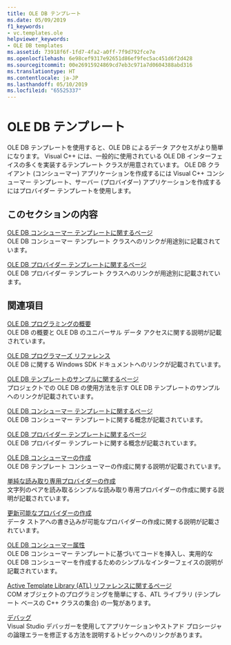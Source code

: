```yaml
---
title: OLE DB テンプレート
ms.date: 05/09/2019
f1_keywords:
- vc.templates.ole
helpviewer_keywords:
- OLE DB templates
ms.assetid: 73918f6f-1fd7-4fa2-a0ff-7f9d792fce7e
ms.openlocfilehash: 6e98cef9317e92651d86ef9fec5ac451d6f2d428
ms.sourcegitcommit: 00e26915924869cd7eb3c971a7d0604388abd316
ms.translationtype: HT
ms.contentlocale: ja-JP
ms.lasthandoff: 05/10/2019
ms.locfileid: "65525337"
---
```

# <a name="ole-db-templates"></a>OLE DB テンプレート

OLE DB テンプレートを使用すると、OLE DB によるデータ アクセスがより簡単になります。 Visual C++ には、一般的に使用されている OLE DB インターフェイスの多くを実装するテンプレート クラスが用意されています。 OLE DB クライアント (コンシューマー) アプリケーションを作成するには Visual C++ コンシューマー テンプレート、サーバー (プロバイダー) アプリケーションを作成するにはプロバイダー テンプレートを使用します。

## <a name="in-this-section"></a>このセクションの内容

[OLE DB コンシューマー テンプレートに関するページ](../../data/oledb/ole-db-consumer-templates-reference.md)<br/>
OLE DB コンシューマー テンプレート クラスへのリンクが用途別に記載されています。

[OLE DB プロバイダー テンプレートに関するページ](../../data/oledb/ole-db-provider-templates-reference.md)<br/>
OLE DB プロバイダー テンプレート クラスへのリンクが用途別に記載されています。

## <a name="related-sections"></a>関連項目

[OLE DB プログラミングの概要](../../data/oledb/ole-db-programming-overview.md)<br/>
OLE DB の概要と OLE DB のユニバーサル データ アクセスに関する説明が記載されています。

[OLE DB プログラマーズ リファレンス](/sql/connect/oledb/ole-db/oledb-driver-for-sql-server-programming)<br/>
OLE DB に関する Windows SDK ドキュメントへのリンクが記載されています。

[OLE DB テンプレートのサンプルに関するページ](../../overview/visual-cpp-samples.md)<br/>
プロジェクトでの OLE DB の使用方法を示す OLE DB テンプレートのサンプルへのリンクが記載されています。

[OLE DB コンシューマー テンプレートに関するページ](../../data/oledb/ole-db-consumer-templates-cpp.md)<br/>
OLE DB コンシューマー テンプレートに関する概念が記載されています。

[OLE DB プロバイダー テンプレートに関するページ](../../data/oledb/ole-db-provider-templates-cpp.md)<br/>
OLE DB プロバイダー テンプレートに関する概念が記載されています。

[OLE DB コンシューマーの作成](../../data/oledb/creating-an-ole-db-consumer.md)<br/>
OLE DB テンプレート コンシューマーの作成に関する説明が記載されています。

[単純な読み取り専用プロバイダーの作成](../../data/oledb/creating-a-simple-read-only-provider.md)<br/>
文字列のペアを読み取るシンプルな読み取り専用プロバイダーの作成に関する説明が記載されています。

[更新可能なプロバイダーの作成](../../data/oledb/creating-an-updatable-provider.md)<br/>
データ ストアへの書き込みが可能なプロバイダーの作成に関する説明が記載されています。

[OLE DB コンシューマー属性](../../windows/ole-db-consumer-attributes.md)<br/>
OLE DB コンシューマー テンプレートに基づいてコードを挿入し、実用的な OLE DB コンシューマーを作成するためのシンプルなインターフェイスの説明が記載されています。

[Active Template Library (ATL) リファレンスに関するページ](../../atl/atl-com-desktop-components.md)<br/>
COM オブジェクトのプログラミングを簡単にする、ATL ライブラリ (テンプレート ベースの C++ クラスの集合) の一覧があります。

[デバッグ](/visualstudio/debugger/debugging-in-visual-studio)<br/>
Visual Studio デバッガーを使用してアプリケーションやストアド プロシージャの論理エラーを修正する方法を説明するトピックへのリンクがあります。